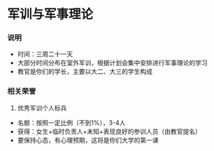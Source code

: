 # 军训与军事理论
### 说明
- 时间：三周二十一天
- 大部分时间分布在室外军训，根据计划会集中安排进行军事理论的学习
- 教官是你们的学长，主要以大二、大三的学生构成

### 相关荣誉
1. 优秀军训个人标兵
- 名额：按照一定比例（不到1%），3-4人
- 获得：女生+临时负责人+未知+表现良好的参训人员（由教官提名）
- 要保持心态，有心理预期，这将是你们大学的第一课
